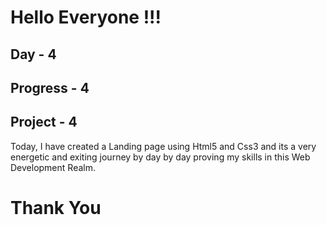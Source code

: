 <h1>Hello Everyone !!!</h1>
<h2>Day - 4</h2>
<h2>Progress - 4</h2>
<h2>Project - 4</h2>
<p>Today, I have created a Landing page using Html5 and Css3 and its a very energetic and exiting journey by day by day proving my skills in this Web Development Realm.</p>


<h1>Thank You</h1>
